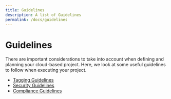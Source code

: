 ```yaml
---
title: Guidelines
description: A list of Guidelines
permalink: /docs/guidelines
---
```


# Guidelines

There are important considerations to take into account when defining and planning your cloud-based project. 
Here, we look at some useful guidelines to follow when executing your project.

 * [Tagging Guidelines](tagging)
 * [Security Guidelines](security)
 * [Compliance Guidelines](compliance)
